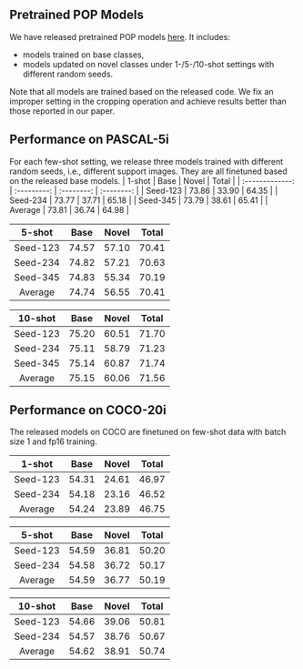 ## Pretrained POP Models
We have released pretrained POP models [here](https://drive.google.com/drive/folders/1x_ujxvyOlPyfopdFjikuMx4bpilNbAiG?usp=sharing). It includes: 
- models trained on base classes,
- models updated on novel classes under 1-/5-/10-shot settings with different random seeds.

Note that all models are trained based on the released code. We fix an improper setting in the cropping operation and achieve results better than those reported in our paper.

## Performance on PASCAL-5i
For each few-shot setting, we release three models trained with different random seeds, i.e., different support images. They are all finetuned based on the released base models.
|     1-shot     |  Base |  Novel  |     Total    |
| :-------------: | :---------: | :--------: | :--------: |
| Seed-123 |    73.86     |    33.90   |     64.35    |
| Seed-234 |    73.77     |    37.71   |     65.18    |
| Seed-345 |    73.79     |    38.61   |     65.41    |
| Average  |    73.81     |    36.74   |     64.98    |

|     5-shot     |  Base |  Novel  |     Total    |
| :-------------: | :---------: | :--------: | :--------: |
| Seed-123 |    74.57     |    57.10   |     70.41    |
| Seed-234 |    74.82     |    57.21   |     70.63    |
| Seed-345 |    74.83     |    55.34   |     70.19    |
| Average  |    74.74     |    56.55   |     70.41    |

|     10-shot     |  Base |  Novel  |     Total    |
| :-------------: | :---------: | :--------: | :--------: |
| Seed-123 |    75.20     |    60.51   |     71.70    |
| Seed-234 |    75.11     |    58.79   |     71.23    |
| Seed-345 |    75.14     |    60.87   |     71.74    |
| Average  |    75.15     |    60.06   |     71.56    |

## Performance on COCO-20i
The released models on COCO are finetuned on few-shot data with batch size 1 and fp16 training.

|     1-shot     |  Base |  Novel  |     Total    |
| :-------------: | :---------: | :--------: | :--------: |
| Seed-123 |    54.31     |    24.61   |     46.97    |
| Seed-234 |    54.18     |    23.16   |     46.52    |
| Average  |    54.24     |    23.89   |     46.75    |

|     5-shot     |  Base |  Novel  |     Total    |
| :-------------: | :---------: | :--------: | :--------: |
| Seed-123 |    54.59     |    36.81   |     50.20    |
| Seed-234 |    54.58     |    36.72   |     50.17    |
| Average  |    54.59     |    36.77   |     50.19    |

|     10-shot     |  Base |  Novel  |     Total    |
| :-------------: | :---------: | :--------: | :--------: |
| Seed-123 |    54.66     |    39.06   |     50.81    |
| Seed-234 |    54.57     |    38.76   |     50.67    |
| Average  |    54.62     |    38.91   |     50.74    |